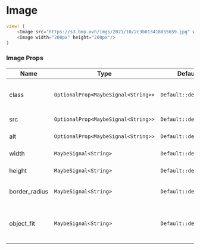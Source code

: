# Image

```rust demo
view! {
    <Image src="https://s3.bmp.ovh/imgs/2021/10/2c3b013418d55659.jpg" width="500px"/>
    <Image width="200px" height="200px"/>
}
```

### Image Props

| Name | Type | Default | Desciption |
| --- | --- | --- | --- |
| class | `OptionalProp<MaybeSignal<String>>` | `Default::default()` | Addtional classes for the image element. |
| src | `OptionalProp<MaybeSignal<String>>` | `Default::default()` | Image source. |
| alt | `OptionalProp<MaybeSignal<String>>` | `Default::default()` | Image alt information. |
| width | `MaybeSignal<String>` | `Default::default()` | Image width. |
| height | `MaybeSignal<String>` | `Default::default()` | Image height. |
| border_radius | `MaybeSignal<String>` | `Default::default()` | Image border radius. |
| object_fit | `MaybeSignal<String>` | `Default::default()` | Object-fit type of the image in the container. |

